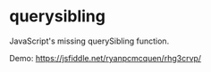 # querysibling
JavaScript's missing querySibling function.

Demo:
https://jsfiddle.net/ryanpcmcquen/rhg3crvp/
